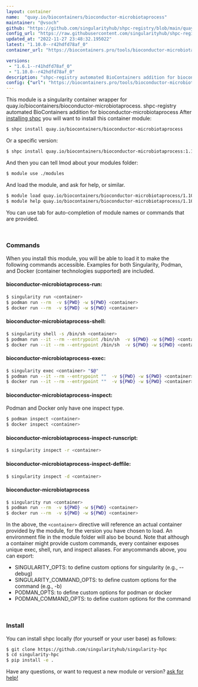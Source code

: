 ```yaml
---
layout: container
name:  "quay.io/biocontainers/bioconductor-microbiotaprocess"
maintainer: "@vsoch"
github: "https://github.com/singularityhub/shpc-registry/blob/main/quay.io/biocontainers/bioconductor-microbiotaprocess/container.yaml"
config_url: "https://raw.githubusercontent.com/singularityhub/shpc-registry/main/quay.io/biocontainers/bioconductor-microbiotaprocess/container.yaml"
updated_at: "2022-11-27 23:48:32.195022"
latest: "1.10.0--r42hdfd78af_0"
container_url: "https://biocontainers.pro/tools/bioconductor-microbiotaprocess"

versions:
 - "1.6.1--r41hdfd78af_0"
 - "1.10.0--r42hdfd78af_0"
description: "shpc-registry automated BioContainers addition for bioconductor-microbiotaprocess"
config: {"url": "https://biocontainers.pro/tools/bioconductor-microbiotaprocess", "maintainer": "@vsoch", "description": "shpc-registry automated BioContainers addition for bioconductor-microbiotaprocess", "latest": {"1.10.0--r42hdfd78af_0": "sha256:ed4fdfb7c9bd8f733935e46192d26a9cb92a645a863d43c6bc7fe2a020502145"}, "tags": {"1.6.1--r41hdfd78af_0": "sha256:d141d9822d1e21216d3bbdbc938946c16ba01b6361a9db6721d96d86ad2598c4", "1.10.0--r42hdfd78af_0": "sha256:ed4fdfb7c9bd8f733935e46192d26a9cb92a645a863d43c6bc7fe2a020502145"}, "docker": "quay.io/biocontainers/bioconductor-microbiotaprocess"}
---
```


This module is a singularity container wrapper for quay.io/biocontainers/bioconductor-microbiotaprocess.
shpc-registry automated BioContainers addition for bioconductor-microbiotaprocess
After [installing shpc](#install) you will want to install this container module:


```bash
$ shpc install quay.io/biocontainers/bioconductor-microbiotaprocess
```

Or a specific version:

```bash
$ shpc install quay.io/biocontainers/bioconductor-microbiotaprocess:1.10.0--r42hdfd78af_0
```

And then you can tell lmod about your modules folder:

```bash
$ module use ./modules
```

And load the module, and ask for help, or similar.

```bash
$ module load quay.io/biocontainers/bioconductor-microbiotaprocess/1.10.0--r42hdfd78af_0
$ module help quay.io/biocontainers/bioconductor-microbiotaprocess/1.10.0--r42hdfd78af_0
```

You can use tab for auto-completion of module names or commands that are provided.

<br>

### Commands

When you install this module, you will be able to load it to make the following commands accessible.
Examples for both Singularity, Podman, and Docker (container technologies supported) are included.

#### bioconductor-microbiotaprocess-run:

```bash
$ singularity run <container>
$ podman run --rm  -v ${PWD} -w ${PWD} <container>
$ docker run --rm  -v ${PWD} -w ${PWD} <container>
```

#### bioconductor-microbiotaprocess-shell:

```bash
$ singularity shell -s /bin/sh <container>
$ podman run --it --rm --entrypoint /bin/sh  -v ${PWD} -w ${PWD} <container>
$ docker run --it --rm --entrypoint /bin/sh  -v ${PWD} -w ${PWD} <container>
```

#### bioconductor-microbiotaprocess-exec:

```bash
$ singularity exec <container> "$@"
$ podman run --it --rm --entrypoint ""  -v ${PWD} -w ${PWD} <container> "$@"
$ docker run --it --rm --entrypoint ""  -v ${PWD} -w ${PWD} <container> "$@"
```

#### bioconductor-microbiotaprocess-inspect:

Podman and Docker only have one inspect type.

```bash
$ podman inspect <container>
$ docker inspect <container>
```

#### bioconductor-microbiotaprocess-inspect-runscript:

```bash
$ singularity inspect -r <container>
```

#### bioconductor-microbiotaprocess-inspect-deffile:

```bash
$ singularity inspect -d <container>
```



#### bioconductor-microbiotaprocess

```bash
$ singularity run <container>
$ podman run --rm  -v ${PWD} -w ${PWD} <container>
$ docker run --rm  -v ${PWD} -w ${PWD} <container>
```


In the above, the `<container>` directive will reference an actual container provided
by the module, for the version you have chosen to load. An environment file in the
module folder will also be bound. Note that although a container
might provide custom commands, every container exposes unique exec, shell, run, and
inspect aliases. For anycommands above, you can export:

 - SINGULARITY_OPTS: to define custom options for singularity (e.g., --debug)
 - SINGULARITY_COMMAND_OPTS: to define custom options for the command (e.g., -b)
 - PODMAN_OPTS: to define custom options for podman or docker
 - PODMAN_COMMAND_OPTS: to define custom options for the command

<br>

### Install

You can install shpc locally (for yourself or your user base) as follows:

```bash
$ git clone https://github.com/singularityhub/singularity-hpc
$ cd singularity-hpc
$ pip install -e .
```

Have any questions, or want to request a new module or version? [ask for help!](https://github.com/singularityhub/singularity-hpc/issues)